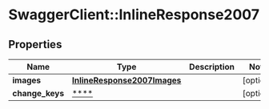 # SwaggerClient::InlineResponse2007

## Properties
Name | Type | Description | Notes
------------ | ------------- | ------------- | -------------
**images** | [**InlineResponse2007Images**](InlineResponse2007Images.md) |  | [optional] 
**change_keys** | [****](.md) |  | [optional] 

